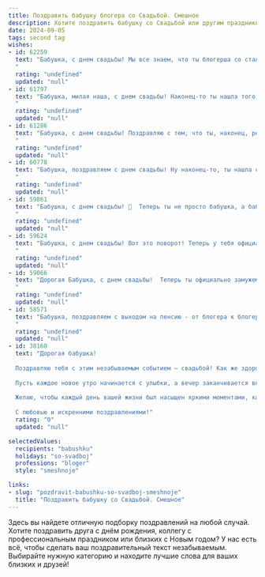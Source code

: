 ```yaml
---
title: Поздравить бабушку блогера со Свадьбой. Смешное
description: Хотите поздравить бабушку со Свадьбой или другим праздником? Наш ИИ создаст незабываемое поздравление, а вы обязательно выделитесь среди других.  
date: 2024-09-05
tags: second tag
wishes:
- id: 62259
  text: "Бабушка, с днем свадьбы! Мы все знаем, что ты блогерша со стажем, но вот такой неожиданный поворот в твоей жизни — это просто шедевр! Пусть ваша семейная жизнь будет такой же яркой, интересной и полной лайков, как твои блоги! 😄
  "
  rating: "undefined"
  updated: "null"
- id: 61797
  text: "Бабушка, милая наша, с днем свадьбы! Наконец-то ты нашла того, кто готов терпеть твои бесконечные рецепты и рассказы о молодости! Пусть ваш блог о семейной жизни станет самым популярным в интернете, а ваши подписчики завидуют вашей любви и юмору! 😉
  "
  rating: "undefined"
  updated: "null"
- id: 61286
  text: "Бабушка, с днем свадьбы! Поздравляю с тем, что ты, наконец, решила связать себя узами брака с... ну, с этой платформой для блогеров, которая тебе так нравится! Пусть ваша совместная жизнь будет полна лайков, подписчиков и, конечно же, комментариев - пусть даже и не всегда приятных!
  "
  rating: "undefined"
  updated: "null"
- id: 60778
  text: "Бабушка, поздравляем с днем свадьбы! Ну наконец-то, ты нашла себе партнера по игре в \"дурака\" и выпивке чая с вареньем! Желаем вам крепкой любви, чтобы ваши лайки в инстаграме были только друг на друга, а хейтеры обходили вас стороной!
  "
  rating: "undefined"
  updated: "null"
- id: 59861
  text: "Бабушка, с днем свадьбы! 🎉  Теперь ты не просто бабушка, а бабушка-блогер! 🤪  Желаю тебе много лайков, подписчиков и, конечно же, любви, чтобы твоя семейная жизнь была яркой и насыщенной, как твои блогерские видео! 😉
  "
  rating: "undefined"
  updated: "null"
- id: 59624
  text: "Бабушка, с днем свадьбы! Вот это поворот! Теперь у тебя официально есть постоянный блогер в семье, который будет делиться твоей мудростью и рецептами с миллионами подписчиков! 😂🥂
  "
  rating: "undefined"
  updated: "null"
- id: 59066
  text: "Дорогая Бабушка, с днем свадьбы!  Теперь ты официально замужем за блогом,  а мы - за твоей новой, \"свадебной\" лентой в Инстаграме  😂! Пусть этот союз будет долгим, плодотворным (на лайки и подписчиков) и, конечно,  веселым!
  "
  rating: "undefined"
  updated: "null"
- id: 58571
  text: "Бабушка, поздравляем с выходом на пенсию - от блогера к блогеру! Пусть эта свадьба станет началом новой главы, полной ярких моментов, новых подписчиков и... ну, конечно же, внуков! 😉
  "
  rating: "undefined"
  updated: "null"
- id: 38160
  text: "Дорогая бабушка!
  
  Поздравляю тебя с этим незабываемым событием – свадьбой! Как же здорово, что ты, блогер с огромным опытом, смогла найти свою вторую половинку! Теперь у тебя появится целый раздел в блоге – «Секреты семейного счастья»!
  
  Пусть каждое новое утро начинается с улыбки, а вечер заканчивается вкусным ужином (который, надеюсь, не из твоих кулинарных опусов). Береги своего мужа как ценнейший лайк – это абсолютно безумие, но именно в этом и заключается счастье!
  
  Желаю, чтобы каждый день вашей жизни был насыщен яркими моментами, как твои посты, а вместе вы создавали настоящие шедевры! Пусть страница вашей семьи будет полна любви и веселья!
  
  С любовью и искренними поздравлениями!"
  rating: "0"
  updated: "null"

selectedValues:
  recipients: "babushku"
  holidays: "so-svadboj"
  professions: "bloger"
  style: "smeshnoje"

links:
- slug: "pozdravit-babushku-so-svadboj-smeshnoje"
  title: "Поздравить бабушку со Свадьбой. Смешное"
---
```


Здесь вы найдете отличную подборку поздравлений на любой случай. 
Хотите поздравить друга с днём рождения, коллегу с профессиональным праздником или близких с Новым годом? У нас есть всё, чтобы сделать ваш поздравительный текст незабываемым. Выбирайте нужную категорию и находите лучшие слова для ваших близких и друзей!
